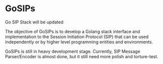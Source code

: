 GoSIPs
======
Go SIP Stack will be updated

The objective of GoSIPs is to develop a Golang stack interface and implementation to the Session Initiation Protocol (SIP) that can be used independently or by higher level programming entities and environments.


GoSIPs is still in heavy development stage. Currently, SIP Message Parser/Encoder is almost done, but it still need more polish and torture-test.

